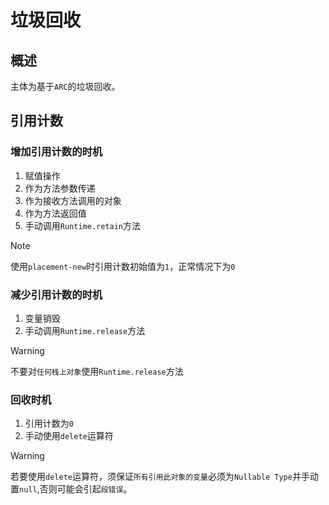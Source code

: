 # 垃圾回收

## 概述

主体为基于`ARC`的垃圾回收。

## 引用计数

### 增加引用计数的时机

1. 赋值操作
2. 作为方法参数传递
3. 作为接收方法调用的对象
4. 作为方法返回值
5. 手动调用`Runtime.retain`方法

> [!NOTE]
> 使用`placement-new`时引用计数初始值为`1`，正常情况下为`0`

### 减少引用计数的时机

1. 变量销毁
2. 手动调用`Runtime.release`方法

> [!WARNING]
> 不要对`任何栈上对象`使用`Runtime.release`方法

### 回收时机

1. 引用计数为`0`
2. 手动使用`delete`运算符

> [!WARNING]
> 若要使用`delete`运算符，须保证`所有引用此对象的变量`必须为`Nullable Type`并手动置`null`,否则可能会引起`段错误`。